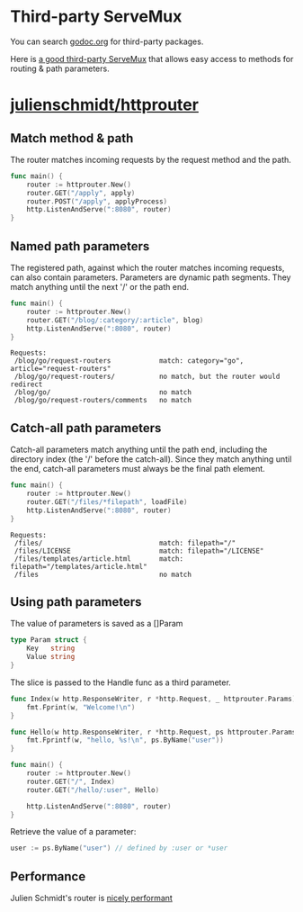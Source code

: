 # Third-party ServeMux

You can search [godoc.org](https://godoc.org/) for third-party packages.

Here is [a good third-party ServeMux](https://godoc.org/github.com/julienschmidt/httprouter) that allows easy access to methods for routing & path parameters.

# [julienschmidt/httprouter](https://godoc.org/github.com/julienschmidt/httprouter)

## Match method & path

The router matches incoming requests by the request method and the path.

 ``` Go
 func main() {
     router := httprouter.New()
     router.GET("/apply", apply)
     router.POST("/apply", applyProcess)
     http.ListenAndServe(":8080", router)
 }
 ```

## Named path parameters

The registered path, against which the router matches incoming requests, can also contain parameters. Parameters are dynamic path segments. They match anything until the next '/' or the path end.

``` Go
func main() {
    router := httprouter.New()
    router.GET("/blog/:category/:article", blog)
    http.ListenAndServe(":8080", router)
}
```

```
Requests:
 /blog/go/request-routers            match: category="go", article="request-routers"
 /blog/go/request-routers/           no match, but the router would redirect
 /blog/go/                           no match
 /blog/go/request-routers/comments   no match
```

## Catch-all path parameters

Catch-all parameters match anything until the path end, including the directory index (the '/' before the catch-all). Since they match anything until the end, catch-all parameters must always be the final path element.

``` Go
func main() {
    router := httprouter.New()
    router.GET("/files/*filepath", loadFile)
    http.ListenAndServe(":8080", router)
}
```

```
Requests:
 /files/                             match: filepath="/"
 /files/LICENSE                      match: filepath="/LICENSE"
 /files/templates/article.html       match: filepath="/templates/article.html"
 /files                              no match
```

## Using path parameters

The value of parameters is saved as a []Param


``` Go
type Param struct {
    Key   string
    Value string
}
```

The slice is passed to the Handle func as a third parameter.

``` Go
func Index(w http.ResponseWriter, r *http.Request, _ httprouter.Params) {
    fmt.Fprint(w, "Welcome!\n")
}

func Hello(w http.ResponseWriter, r *http.Request, ps httprouter.Params) {
    fmt.Fprintf(w, "hello, %s!\n", ps.ByName("user"))
}

func main() {
    router := httprouter.New()
    router.GET("/", Index)
    router.GET("/hello/:user", Hello)

    http.ListenAndServe(":8080", router)
}
```

Retrieve the value of a parameter:

``` Go
user := ps.ByName("user") // defined by :user or *user

```

## Performance

Julien Schmidt's router is [nicely performant](https://github.com/julienschmidt/go-http-routing-benchmark#static-routes)

